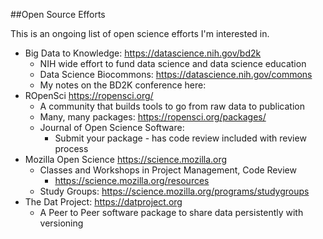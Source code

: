 ##Open Source Efforts

This is an ongoing list of open science efforts I'm interested in.

  - Big Data to Knowledge: https://datascience.nih.gov/bd2k
    - NIH wide effort to fund data science and data science education
    - Data Science Biocommons: https://datascience.nih.gov/commons
    - My notes on the BD2K conference here: 
  - ROpenSci https://ropensci.org/
    - A community that builds tools to go from raw data to publication
    - Many, many packages: https://ropensci.org/packages/
    - Journal of Open Science Software:
      - Submit your package - has code review included with review process
  - Mozilla Open Science https://science.mozilla.org
    - Classes and Workshops in Project Management, Code Review
      - https://science.mozilla.org/resources
    - Study Groups: https://science.mozilla.org/programs/studygroups
  - The Dat Project: https://datproject.org
    - A Peer to Peer software package to share data persistently with versioning
